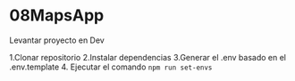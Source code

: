 # 08MapsApp

Levantar proyecto en Dev

1.Clonar repositorio
2.Instalar dependencias
3.Generar el .env basado en el .env.template
4. Ejecutar el comando  `npm run set-envs`
